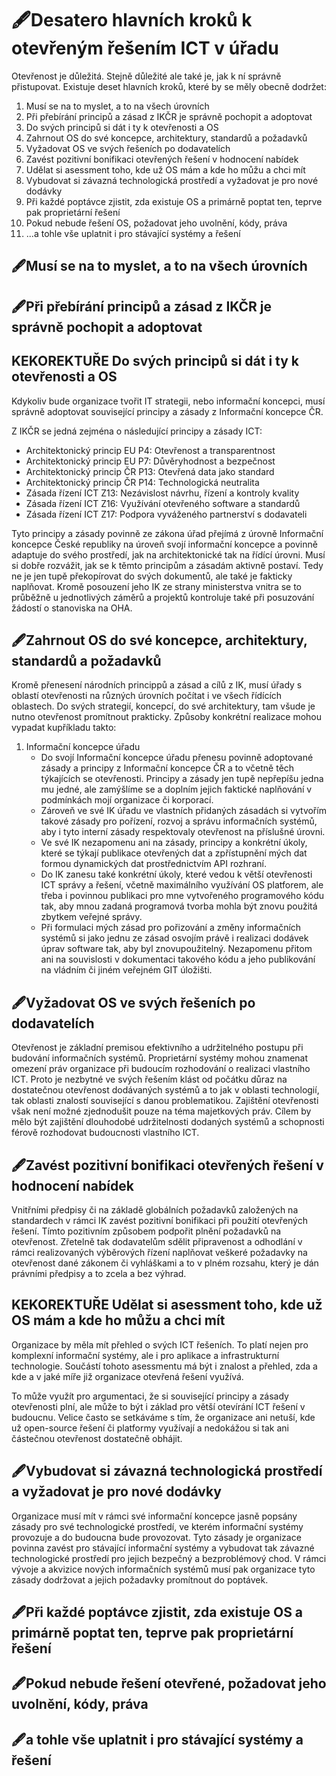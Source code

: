 # 🖋Desatero hlavních kroků k otevřeným řešením ICT v úřadu

Otevřenost je důležitá. Stejně důležité ale také je, jak k ní správně přistupovat. Existuje deset hlavních kroků, které by se měly obecně dodržet:

1.  Musí se na to myslet, a to na všech úrovních
2.  Při přebírání principů a zásad z IKČR je správně pochopit a adoptovat
3.  Do svých principů si dát i ty k otevřenosti a OS
4.  Zahrnout OS do své koncepce, architektury, standardů a požadavků
5.  Vyžadovat OS ve svých řešeních po dodavatelích
6.  Zavést pozitivní bonifikaci otevřených řešení v hodnocení nabídek
7.  Udělat si asessment toho, kde už OS mám a kde ho můžu a chci mít
8.  Vybudovat si závazná technologická prostředí a vyžadovat je pro nové dodávky
9.  Při každé poptávce zjistit, zda existuje OS a primárně poptat ten, teprve pak proprietární řešení
10. Pokud nebude řešení OS, požadovat jeho uvolnění, kódy, práva
11. ...a tohle vše uplatnit i pro stávající systémy a řešení

## 🖋Musí se na to myslet, a to na všech úrovních

## 🖋Při přebírání principů a zásad z IKČR je správně pochopit a adoptovat

## KEKOREKTUŘE Do svých principů si dát i ty k otevřenosti a OS

Kdykoliv bude organizace tvořit IT strategii, nebo informační koncepci, musí správně adoptovat související principy a zásady z Informační koncepce ČR.

Z IKČR se jedná zejména o následující principy a zásady ICT:

-   Architektonický princip EU P4: Otevřenost a transparentnost
-   Architektonický princip EU P7: Důvěryhodnost a bezpečnost
-   Architektonický princip ČR P13: Otevřená data jako standard
-   Architektonický princip ČR P14: Technologická neutralita
-   Zásada řízení ICT Z13: Nezávislost návrhu, řízení a kontroly kvality
-   Zásada řízení ICT Z16: Využívání otevřeného software a standardů
-   Zásada řízení ICT Z17: Podpora vyváženého partnerství s dodavateli

Tyto principy a zásady povinně ze zákona úřad přejímá z úrovně Informační koncepce České republiky na úroveň svojí informační koncepce a povinně adaptuje do svého prostředí, jak na architektonické tak na řídící úrovni. Musí si dobře rozvážit, jak se k těmto principům a zásadám aktivně postaví. Tedy ne je jen tupě překopírovat do svých dokumentů, ale také je fakticky naplňovat. Kromě posouzení jeho IK ze strany ministerstva vnitra se to průběžně u jednotlivých záměrů a projektů kontroluje také při posuzování žádostí o stanoviska na OHA.

## 🖋Zahrnout OS do své koncepce, architektury, standardů a požadavků

Kromě přenesení národních princippů a zásad a cílů z IK, musí úřady s oblastí otevřenosti na různých úrovních počítat i ve všech řídících oblastech. Do svých strategií, koncepcí, do své architektury, tam všude je nutno otevřenost promítnout prakticky. Způsoby konkrétní realizace mohou vypadat kupříkladu takto:

1.  Informační koncepce úřadu
    -   Do svojí Informační koncepce úřadu přenesu povinně adoptované zásady a principy z Informační koncepce ČR a to včetně těch týkajících se otevřenosti. Principy a zásady jen tupě nepřepíšu jedna mu jedné, ale zamýšlíme se a doplním jejich faktické naplňování v podmínkách mojí organizace či korporací.
    -   Zároveň ve své IK úřadu ve vlastních přidaných zásadách si vytvořím takové zásady pro pořízení, rozvoj a správu informačních systémů, aby i tyto interní zásady respektovaly otevřenost na příslušné úrovni.
    -   Ve své IK nezapomenu ani na zásady, principy a konkrétní úkoly, které se týkají publikace otevřených dat a zpřístupnění mých dat formou dynamických dat prostřednictvím API rozhraní.
    -   Do IK zanesu také konkrétní úkoly, které vedou k větší otevřenosti ICT správy a řešení, včetně maximálního využívání OS platforem, ale třeba i povinnou publikaci pro mne vytvořeného programového kódu tak, aby mnou zadaná programová tvorba mohla být znovu použitá zbytkem veřejné správy.
    -   Při formulaci mých zásad pro pořizování a změny informačních systémů si jako jednu ze zásad osvojím právě i realizaci dodávek úprav software tak, aby byl znovupoužitelný. Nezapomenu přitom ani na souvislosti v dokumentaci takového kódu a jeho publikování na vládním či jiném veřejném GIT úložišti.

## 🖋Vyžadovat OS ve svých řešeních po dodavatelích
Otevřenost je základní premisou efektivního a udržitelného postupu při budování informačních systémů. Proprietární systémy mohou znamenat omezení práv organizace při budoucím rozhodování o realizaci vlastního ICT. Proto je nezbytné ve svých řešením klást od počátku důraz na dostatečnou otevřenost dodávaných systémů a to jak v oblasti technologií, tak oblasti znalostí související s danou problematikou. Zajištění otevřenosti však není možné zjednodušit pouze na téma majetkových práv. Cílem by mělo být zajištění dlouhodobé udržitelnosti dodaných systémů a schopnosti férově rozhodovat budoucnosti vlastního ICT.

## 🖋Zavést pozitivní bonifikaci otevřených řešení v hodnocení nabídek
Vnitřními předpisy či na základě globálních požadavků založených na standardech v rámci IK zavést pozitivní bonifikaci při použití otevřených řešení. Tímto pozitivním způsobem podpořit plnění požadavků na otevřenost. Zřetelně tak dodavatelům sdělit  připravenost a odhodlání v rámci realizovaných výběrových řízení naplňovat veškeré požadavky na otevřenost dané zákonem či vyhláškami a to v plném rozsahu, který je dán právními předpisy a to zcela a bez výhrad. 

## KEKOREKTUŘE Udělat si asessment toho, kde už OS mám a kde ho můžu a chci mít

Organizace by měla mít přehled o svých ICT řešeních. To platí nejen pro komplexní informační systémy, ale i pro aplikace a infrastrukturní technologie. Součástí tohoto asessmentu má být i znalost a přehled, zda a kde a v jaké míře již organizace otevřená řešení využívá.

To může využít pro argumentaci, že si související principy a zásady otevřenosti plní, ale může to být i základ pro větší otevírání ICT řešení v budoucnu. Velice často se setkáváme s tím, že organizace ani netuší, kde už open-source řešení či platformy využívají a nedokážou si tak ani částečnou otevřenost dostatečně obhájit.

## 🖋Vybudovat si závazná technologická prostředí a vyžadovat je pro nové dodávky

Organizace musí mít v rámci své informační koncepce jasně popsány zásady pro své technologické prostředí, ve kterém informační systémy provozuje a do budoucna bude provozovat. Tyto zásady je organizace povinna zavést pro stávající informační systémy a vybudovat tak závazné technologické prostředí pro jejich bezpečný a bezproblémový chod. V rámci vývoje a akvizice nových informačních systémů musí pak organizace tyto zásady dodržovat a jejich požadavky promítnout do poptávek.

## 🖋Při každé poptávce zjistit, zda existuje OS a primárně poptat ten, teprve pak proprietární řešení

## 🖋Pokud nebude řešení otevřené, požadovat jeho uvolnění, kódy, práva

## 🖋a tohle vše uplatnit i pro stávající systémy a řešení
